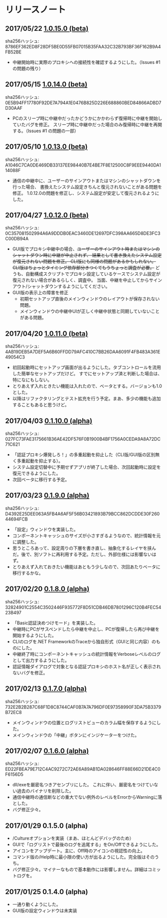 # リリースノート

## 2017/05/22 [1.0.15.0 (beta)](MAPE_1.0.15.0_Windows.zip) 

sha256ハッシュ: 8786EF362ED8F28DF5BE0D55FB07015B35FAA32C32B793BF36F162B9A4FB52BE

* 中継開始時に実際のプロキシへの接続性を確認するようにした。（Issues #1 の問題の残り）


## 2017/05/15 [1.0.14.0 (beta)](MAPE_1.0.14.0_Windows.zip) 

sha256ハッシュ: 0E5B94FF17780F92DE7A794A1E0476B825D226E688860BED84866ADBD7D30AAF

* PCのスリープ時に中継中だったかどうかにかかわらず復帰時に中継を開始していたバグを修正。
  スリープ時に中継中だった場合のみ復帰時に中継を再開する。（Issues #1 の問題の一部）


## 2017/05/10 [1.0.13.0 (beta)](MAPE_1.0.13.0_Windows.zip) 

sha256ハッシュ: A1046C7CA0DE469DB33137EE98440B7E4BE7F8E12500C8F9EEE9440DA114088F

* 通信の中継中に、ユーザーのサインアウトまたはマシンのシャットダウンを行った場合、
  書換えたシステム設定きちんと復元されないことがある問題を修正。
  1.0.12.0の問題を修正し、システム設定が安定して復元されるようにした。


## 2017/04/27 [1.0.12.0 (beta)](MAPE_1.0.12.0_Windows.zip) 

sha256ハッシュ: 0C357081502994A6A9DDDB0EAC3460DE12697DFC398AA665D8DE3FC3C00DB94A

* GUI版でプロキシ中継中の場合、~~ユーザーのサインアウト時またはマシンのシャットダウン時に中継が中止されず、
  結果として書き換えたシステム設定が復元されない問題を修正。
  CLI版にも同様の問題があるかもしれない。CLI版はちょっとタイミング依存部分きつくてもうちょっと調査が必要。~~
  どうも、自動構成スクリプトでプロキシ設定しているケースでシステム設定が復元されない場合があるらしく、調査中。
  当面、中継を中止してからサインアウト/シャットダウンするようにしてください。
* GUI版の表示上の障害を修正
    * 初期セットアップ直後のメインウィンドウのレイアウトが保存されない問題。
    * メインウィンドウの中継中UIが正しく中継中状態と同期していないことがある問題。


## 2017/04/20 [1.0.11.0 (beta)](MAPE_1.0.11.0_Windows.zip) 

sha256ハッシュ: 4AB19DEB5A7DEF5A6B60FFDD79AFC410C7BB26DAA6091F4FB483A361E49054C3

* 初回起動時にセットアップ画面が出るようにした。タブコントロールを流用した簡単なセットアップだけど。
  すでにセットアップ済と判断した場合は、特になにもしない。
* とりあえず入れときたい機能は入れたので、ベータとする。バージョンも1.0とした。
* 以降はリファクタリングとテスト拡充を行う予定。まあ、多少の機能も追加することもあると思うけど。


## 2017/04/03 [0.1.10.0 (alpha)](MAPE_0.1.10.0_Windows.zip) 

sha256ハッシュ: 027FC73FAE3175661B36AE42DF576F0B1900B4BF1756A0CEDA9A8A72DC71C621

* 「認証プロキシ爆発しろ！」の多重起動を抑止した（CLI版/GUI版の区別無く多重起動を抑止する）。
* システム設定切替中に予期せずアプリが終了した場合、次回起動時に設定を復元できるようにした。
* 次回ベータに移行する予定。


## 2017/03/23 [0.1.9.0 (alpha)](MAPE_0.1.9.0_Windows.zip) 

sha256ハッシュ: D4392E25DEE063A5FB4A6AF5F56B03421893B79BCC862DCDDE30F26044694FCB

* 「設定」ウィンドウを実装した。
* コンポーネントキャッシュのサイズが小さすぎるようなので、統計情報を元に調整した。
* 思うところあって、設定周りの下層を書き直し、抽象化するレイヤを挟んだ。後で、別ソフトに再利用する予定。ただし、外部仕様には影響ないはず。
* とりあえず入れておきたい機能はあともう少しなので、次回あたりベータに移行するかな。

## 2017/02/20 [0.1.8.0 (alpha)](MAPE_0.1.8.0_Windows.zip) 

sha256ハッシュ: 32824901C2554C3502446F935772F8D51CDB46DB7801296C120B4FEC5423B497

* 「Basic認証決めつけモード」を実装した。
* 中継時にPCがサスペンドしたら中継を中止し、PCが復帰したら再び中継を開始するようにした。
* CLIのログを.NET FrameworkのTraceから独自形式（GUIと同じ内容）のものにした。
* 中継終了時にコンポーネントキャッシュの統計情報をVerboseレベルのログとして出力するようにした。
* 認証情報ダイアログで対象となる認証プロキシのホスト名が正しく表示されないバグを修正。

## 2017/02/13 [0.1.7.0 (alpha)](MAPE_0.1.7.0_Windows.zip) 

sha256ハッシュ: 732E2B2B287C68F1D8C8744CAF0B7A7A796DF0E97358990F3DA75B3379B72EC8

* メインウィンドウの位置とログリストビューのカラム幅を保存するようにした。
* メインウィンドウの「中継」ボタンにインジケーターをつけた。

## 2017/02/07 [0.1.6.0 (alpha)](MAPE_0.1.6.0_Windows.zip) 

sha256ハッシュ: ED22FBEA79E712C4AC9272C72AE6A89AB1DA028646FF88E66D21DE4C0F6156D5

* dll/exeを厳密名つきアセンブリにした。
これに伴い、厳密名をつけていない過去のバイナリを削除した。
* 通信中継時の通信断などの重大でない例外のレベルをErrorからWarningに落とした。 
* バグ修正少々。

## 2017/01/29 0.1.5.0 (alpha)

* /Cultureオプションを実装（まあ、ほとんどデバッグのため）
* GUIで「ログリストで最後のログを追尾する」をOn/Offできるようにした。
* アイコンをアップデート。主に、Off時のアイコンの視認性の向上。
* コマンド版の/Help時に最小限の使い方が出るようにした。完全版はそのうち。
* バグ修正少々。マイナーなもので基本動作には影響しません。詳細はコミットログを。

## 2017/01/25 0.1.4.0 (alpha)

* 一通り動くようにした。
* GUI版の設定ウィンドウは未実装
